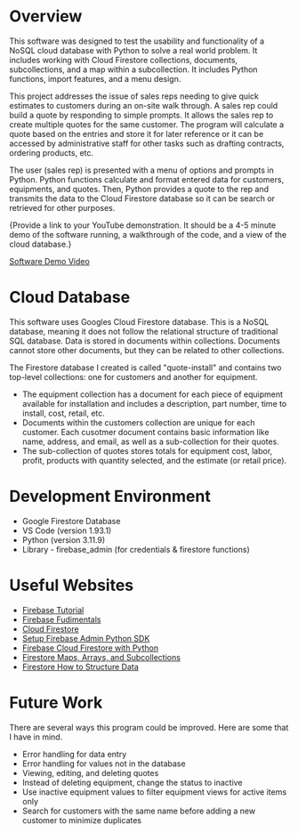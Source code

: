 # Overview
This software was designed to test the usability and functionality of a NoSQL cloud database with Python to solve a real world problem. It includes working with Cloud Firestore collections, documents, subcollections, and a map within a subcollection. It includes Python functions, import features, and a menu design.

This project addresses the issue of sales reps needing to give quick estimates to customers during an on-site walk through. A sales rep could build a quote by responding to simple prompts. It allows the sales rep to create multiple quotes for the same customer. The program will calculate a quote based on the entries and store it for later reference or it can be accessed by administrative staff for other tasks such as drafting contracts, ordering products, etc. 

The user (sales rep) is presented with a menu of options and prompts in Python. Python functions calculate and format entered data for customers, equipments, and quotes. Then, Python provides a quote to the rep and transmits the data to the Cloud Firestore database so it can be search or retrieved for other purposes.

{Provide a link to your YouTube demonstration. It should be a 4-5 minute demo of the software running, a walkthrough of the code, and a view of the cloud database.}

[Software Demo Video](http://youtube.link.goes.here)

# Cloud Database
This software uses Googles Cloud Firestore database. This is a NoSQL database, meaning it does not follow the relational structure of traditional SQL database. Data is stored in documents within collections. Documents cannot store other documents, but they can be related to other collections.

The Firestore database I created is called "quote-install" and contains two top-level collections: one for customers and another for equipment. 
- The equipment collection has a document for each piece of equipment available for installation and includes a description, part number, time to install, cost, retail, etc. 
- Documents within the customers collection are unique for each customer. Each cusotmer document contains basic information like name, address, and email, as well as a sub-collection for their quotes. 
- The sub-collection of quotes stores totals for equipment cost, labor, profit, products with quantity selected, and the estimate (or retail price).

# Development Environment

* Google Firestore Database
* VS Code (version 1.93.1)
* Python (version 3.11.9)
* Library - firebase_admin (for credentials & firestore functions)

# Useful Websites
- [Firebase Tutorial](https://www.youtube.com/watch?v=QcsAb2RR52c&list=PLl-K7zZEsYLmOF_07IayrTntevxtbUxDL&t=1s)
- [Firebase Fudimentals](https://www.youtube.com/watch?v=p9pgI3Mg-So&t=13s)
- [Cloud Firestore](https://www.youtube.com/watch?v=v_hR4K4auoQ)
- [Setup Firebase Admin Python SDK](https://github.com/firebase/firebase-admin-python)
- [Firebase Cloud Firestore with Python](https://www.youtube.com/watch?v=N0j6Fe2vAK4)
- [Firestore Maps, Arrays, and Subcollections](https://www.youtube.com/watch?v=o7d5Zeic63s&t=10s)
- [Firestore How to Structure Data](https://www.youtube.com/watch?v=haMOUb3KVSo)

# Future Work
There are several ways this program could be improved. Here are some that I have in mind.

- Error handling for data entry
- Error handling for values not in the database
- Viewing, editing, and deleting quotes
- Instead of deleting equipment, change the status to inactive
- Use inactive equipment values to filter equipment views for active items only
- Search for customers with the same name before adding a new customer to minimize duplicates